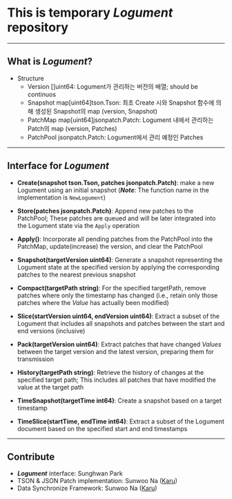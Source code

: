 # This is temporary **_Logument_** repository

---

## What is **_Logument_**?

- Structure
  - Version []uint64: Logument가 관리하는 버전의 배열; should be continuos
  - Snapshot map[uint64]tson.Tson: 최초 Create 시와 Snapshot 함수에 의해 생성된 Snapshot의 map (version, Snapshot)
  - PatchMap map[uint64]jsonpatch.Patch: Logument 내에서 관리하는 Patch의 map (version, Patches)
  - PatchPool jsonpatch.Patch: Logument에서 관리 예정인 Patches

---

## Interface for **_Logument_**

- **Create(snapshot tson.Tson, patches jsonpatch.Patch)**: make a new Logument using an initial snapshot (**_Note_**: The function name in the implementation is `NewLogument`)

- **Store(patches jsonpatch.Patch)**: Append new patches to the PatchPool; These patches are queued and will be later integrated into the Logument state via the `Apply` operation

- **Apply()**: Incorporate all pending patches from the PatchPool into the PatchMap, update(increase) the version, and clear the PatchPool

- **Snapshot(targetVersion uint64)**: Generate a snapshot representing the Logument state at the specified version by applying the corresponding patches to the nearest previous snapshot

- **Compact(targetPath string)**: For the specified targetPath, remove patches where only the timestamp has changed (i.e., retain only those patches where the _Value_ has actually been modified)

- **Slice(startVersion uint64, endVersion uint64)**: Extract a subset of the Logument that includes all snapshots and patches between the start and end versions (inclusive)

- **Pack(targetVersion uint64)**: Extract patches that have changed _Values_ between the target version and the latest version, preparing them for transmission

- **History(targetPath string)**: Retrieve the history of changes at the specified target path; This includes all patches that have modified the value at the target path

- **TimeSnapshot(targetTime int64)**: Create a snapshot based on a target timestamp

- **TimeSlice(startTime, endTime int64)**: Extract a subset of the Logument document based on the specified start and end timestamps

---

## Contribute

- **_Logument_** interface: Sunghwan Park
- TSON & JSON Patch implementation: Sunwoo Na ([Karu](https://github.com/karu-rress))
- Data Synchronize Framework: Sunwoo Na ([Karu](https://github.com/karu-rress))
